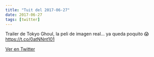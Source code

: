 ```yaml
---
title: "Tuit del 2017-06-27"
date: 2017-06-27
tags: [twitter]
---
```


Trailer de Tokyo Ghoul, la peli de imagen real… ya queda poquito 😱 https://t.co/0atNNnt101



[Ver en Twitter](https://twitter.com/i/web/status/879823875139411968)
